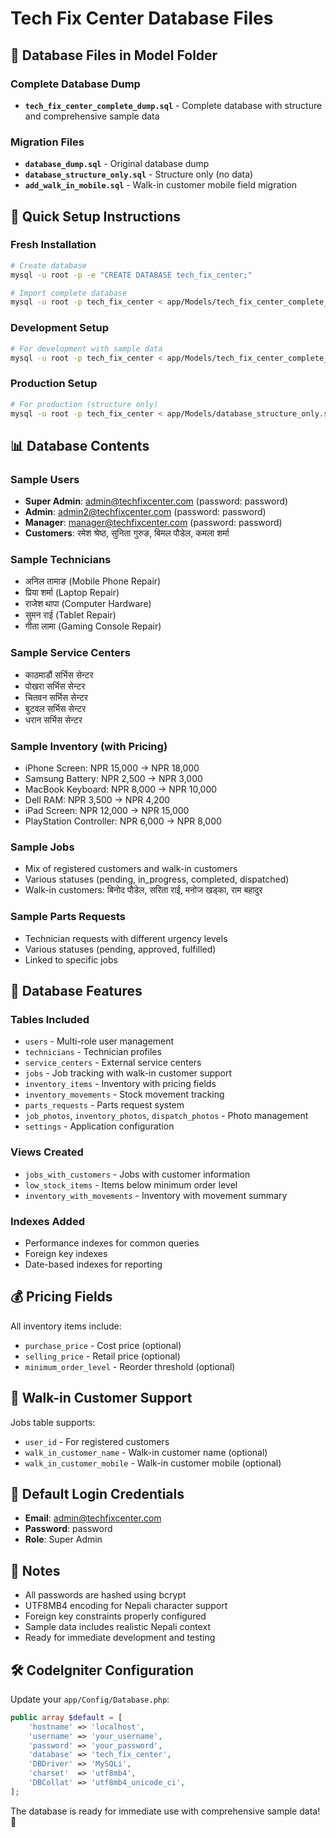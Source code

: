 # Tech Fix Center Database Files

## 📁 **Database Files in Model Folder**

### **Complete Database Dump**
- **`tech_fix_center_complete_dump.sql`** - Complete database with structure and comprehensive sample data

### **Migration Files**
- **`database_dump.sql`** - Original database dump
- **`database_structure_only.sql`** - Structure only (no data)
- **`add_walk_in_mobile.sql`** - Walk-in customer mobile field migration

## 🚀 **Quick Setup Instructions**

### **Fresh Installation**
```bash
# Create database
mysql -u root -p -e "CREATE DATABASE tech_fix_center;"

# Import complete database
mysql -u root -p tech_fix_center < app/Models/tech_fix_center_complete_dump.sql
```

### **Development Setup**
```bash
# For development with sample data
mysql -u root -p tech_fix_center < app/Models/tech_fix_center_complete_dump.sql
```

### **Production Setup**
```bash
# For production (structure only)
mysql -u root -p tech_fix_center < app/Models/database_structure_only.sql
```

## 📊 **Database Contents**

### **Sample Users**
- **Super Admin**: admin@techfixcenter.com (password: password)
- **Admin**: admin2@techfixcenter.com (password: password)
- **Manager**: manager@techfixcenter.com (password: password)
- **Customers**: रमेश श्रेष्ठ, सुनिता गुरुङ, बिमल पौडेल, कमला शर्मा

### **Sample Technicians**
- अनिल तामाङ (Mobile Phone Repair)
- प्रिया शर्मा (Laptop Repair)
- राजेश थापा (Computer Hardware)
- सुमन राई (Tablet Repair)
- गीता लामा (Gaming Console Repair)

### **Sample Service Centers**
- काठमाडौं सर्भिस सेन्टर
- पोखरा सर्भिस सेन्टर
- चितवन सर्भिस सेन्टर
- बुटवल सर्भिस सेन्टर
- धरान सर्भिस सेन्टर

### **Sample Inventory (with Pricing)**
- iPhone Screen: NPR 15,000 → NPR 18,000
- Samsung Battery: NPR 2,500 → NPR 3,000
- MacBook Keyboard: NPR 8,000 → NPR 10,000
- Dell RAM: NPR 3,500 → NPR 4,200
- iPad Screen: NPR 12,000 → NPR 15,000
- PlayStation Controller: NPR 6,000 → NPR 8,000

### **Sample Jobs**
- Mix of registered customers and walk-in customers
- Various statuses (pending, in_progress, completed, dispatched)
- Walk-in customers: बिनोद पौडेल, सरिता राई, मनोज खड्का, राम बहादुर

### **Sample Parts Requests**
- Technician requests with different urgency levels
- Various statuses (pending, approved, fulfilled)
- Linked to specific jobs

## 🔧 **Database Features**

### **Tables Included**
- `users` - Multi-role user management
- `technicians` - Technician profiles
- `service_centers` - External service centers
- `jobs` - Job tracking with walk-in customer support
- `inventory_items` - Inventory with pricing fields
- `inventory_movements` - Stock movement tracking
- `parts_requests` - Parts request system
- `job_photos`, `inventory_photos`, `dispatch_photos` - Photo management
- `settings` - Application configuration

### **Views Created**
- `jobs_with_customers` - Jobs with customer information
- `low_stock_items` - Items below minimum order level
- `inventory_with_movements` - Inventory with movement summary

### **Indexes Added**
- Performance indexes for common queries
- Foreign key indexes
- Date-based indexes for reporting

## 💰 **Pricing Fields**
All inventory items include:
- `purchase_price` - Cost price (optional)
- `selling_price` - Retail price (optional)
- `minimum_order_level` - Reorder threshold (optional)

## 👥 **Walk-in Customer Support**
Jobs table supports:
- `user_id` - For registered customers
- `walk_in_customer_name` - Walk-in customer name (optional)
- `walk_in_customer_mobile` - Walk-in customer mobile (optional)

## 🔐 **Default Login Credentials**
- **Email**: admin@techfixcenter.com
- **Password**: password
- **Role**: Super Admin

## 📝 **Notes**
- All passwords are hashed using bcrypt
- UTF8MB4 encoding for Nepali character support
- Foreign key constraints properly configured
- Sample data includes realistic Nepali context
- Ready for immediate development and testing

## 🛠️ **CodeIgniter Configuration**
Update your `app/Config/Database.php`:
```php
public array $default = [
    'hostname' => 'localhost',
    'username' => 'your_username',
    'password' => 'your_password',
    'database' => 'tech_fix_center',
    'DBDriver' => 'MySQLi',
    'charset'  => 'utf8mb4',
    'DBCollat' => 'utf8mb4_unicode_ci',
];
```

The database is ready for immediate use with comprehensive sample data! 🎉
